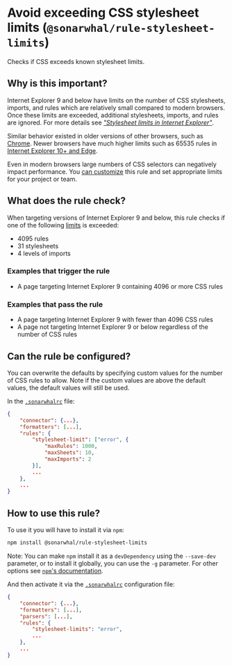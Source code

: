 # Avoid exceeding CSS stylesheet limits (`@sonarwhal/rule-stylesheet-limits`)

Checks if CSS exceeds known stylesheet limits.

## Why is this important?

Internet Explorer 9 and below have limits on the number of CSS stylesheets,
imports, and rules which are relatively small compared to modern browsers.
Once these limits are exceeded, additional stylesheets, imports, and rules
are ignored. For more details see
[_"Stylesheet limits in Internet Explorer"_][stylesheet limits].

Similar behavior existed in older versions of other browsers, such as
[Chrome][chrome limits]. Newer browsers have much higher limits such as
65535 rules in [Internet Explorer 10+ and Edge][stylesheet limits].

Even in modern browsers large numbers of CSS selectors can negatively impact
performance. You [can customize](#can-the-rule-be-configured) this rule and
set appropriate limits for your project or team.

## What does the rule check?

When targeting versions of Internet Explorer 9 and below, this rule checks if
one of the following [limits][stylesheet limits] is exceeded:

* 4095 rules
* 31 stylesheets
* 4 levels of imports

### Examples that **trigger** the rule

* A page targeting Internet Explorer 9 containing 4096 or more CSS rules

### Examples that **pass** the rule

* A page targeting Internet Explorer 9 with fewer than 4096 CSS rules
* A page not targeting Internet Explorer 9 or below regardless of the number
  of CSS rules

## Can the rule be configured?

You can overwrite the defaults by specifying custom values for the
number of CSS rules to allow. Note if the custom values are above
the default values, the default values will still be used.

In the [`.sonarwhalrc`][sonarwhalrc] file:

```json
{
    "connector": {...},
    "formatters": [...],
    "rules": {
        "stylesheet-limit": ["error", {
            "maxRules": 1000,
            "maxSheets": 10,
            "maxImports": 2
        }],
        ...
    },
    ...
}
```

## How to use this rule?

To use it you will have to install it via `npm`:

```bash
npm install @sonarwhal/rule-stylesheet-limits
```

Note: You can make `npm` install it as a `devDependency` using the `--save-dev`
parameter, or to install it globally, you can use the `-g` parameter. For
other options see
[`npm`'s documentation](https://docs.npmjs.com/cli/install).

And then activate it via the [`.sonarwhalrc`][sonarwhalrc]
configuration file:

```json
{
    "connector": {...},
    "formatters": [...],
    "parsers": [...],
    "rules": {
        "stylesheet-limits": "error",
        ...
    },
    ...
}
```

<!-- Link labels: -->

[sonarwhalrc]: https://sonarwhal.com/docs/user-guide/further-configuration/sonarwhalrc-formats/
[stylesheet limits]: https://blogs.msdn.microsoft.com/ieinternals/2011/05/14/stylesheet-limits-in-internet-explorer/
[chrome limits]: https://stackoverflow.com/questions/20828995/how-long-can-a-css-selector-be]
